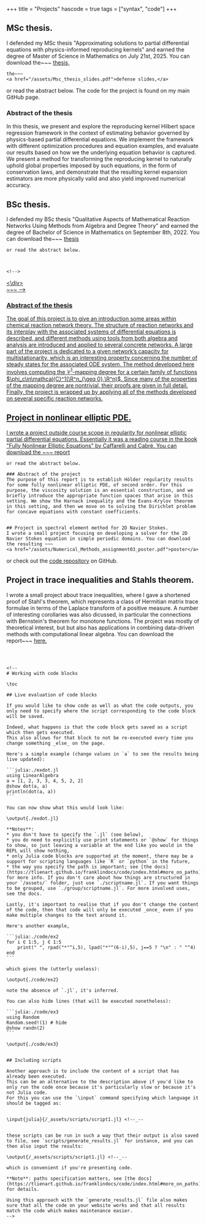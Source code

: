 +++
title = "Projects"
hascode = true
tags = ["syntax", "code"]
+++

## MSc thesis.

I defended my MSc thesis "Approximating solutions to partial differential equations with physics-informed reproducing kernels" and earned the degree of Master of Science in Mathematics on July 21st, 2025. You can download the~~~
<a href="/assets/Msc_thesis_report.pdf">thesis,</a>
~~~
the~~~
<a href="/assets/Msc_thesis_slides.pdf">defense slides,</a>
~~~
or read the abstract below. The code for the project is found on my main GitHub page.

### Abstract of the thesis
In this thesis, we present and explore the reproducing kernel Hilbert space regression framework in the context of estimating behavior governed by physics-based partial differential equations. We implement the framework with different optimization procedures and equation examples, and evaluate our results based on how we the underlying equation behavior is captured. We present a method for transforming the reproducing kernel to naturally uphold global properties imposed by such equations, in the form of conservation laws, and demonstrate that the resulting kernel expansion estimators are more physically valid and also yield improved numerical accuracy.


## BSc thesis.
I defended my BSc thesis "Qualitative Aspects of Mathematical Reaction Networks
Using Methods from Algebra and Degree Theory" and earned the degree of Bachelor of Science in Mathematics on September 8th, 2022. You can download the~~~
<a href="/assets/Bachelorprojekt_Final.pdf">thesis</a>
~~~
or read the abstract below.



<!-->
~~~

<div class="row">
    <div class="container">
        <a href="/_assets/Bachelorprojekt_Final.pdf" download="proposal">
    <\div>
</div>
~~~
-->

### Abstract of the thesis
The goal of this project is to give an introduction some areas within chemical reaction network theory. The structure of reaction networks and its interplay with the associated systems of differential equations is described, and different methods using tools from both algebra and analysis are introduced and applied to several concrete networks. A large part of the project is dedicated to a given network’s capacity for multistationarity, which is an interesting property concerning the number of steady states for the associated ODE system. The method developed here involves computing the $\mathcal{C}^1$-mapping degree for a certain family of functions $\phi_c\in\mathcal{C}^1(\R^n_{\geq 0},\R^n)$. Since many of the properties of the mapping degree are nontrivial, their proofs are given in full detail. Finally, the project is wrapped up by applying all of the methods developed on several specific reaction networks.

## Project in nonlinear elliptic PDE.
I wrote a project outside course scope in regularity for nonlinear elliptic partial differential equations. Essentially it was a reading course in the book "Fully Nonlinear Elliptic Equations" by Caffarelli and Cabré. You can download the ~~~
<a href="/assets/Bachelorprojekt_Final.pdf">report</a>
~~~
or read the abstract below.

### Abstract of the project
The purpose of this report is to establish Hölder regularity results for some fully nonlinear elliptic PDE, of second order. For this purpose, the viscosity solution is an essential construction, and we briefly introduce the appropriate function spaces that arise in this setting. We show the Harnack inequality and the Evans-Krylov theorem in this setting, and then we move on to solving the Dirichlet problem for concave equations with constant coefficients.


## Project in spectral element method for 2D Navier Stokes.
I wrote a small project focusing on developing a solver for the 2D Navier Stokes equation in simple periodic domains. You can download the resulting ~~~
<a href="/assets/Numerical_Methods_assignment03_poster.pdf">poster</a>
~~~
or check out the [code repository](https://github.com/valdemarskou/Numerical-Methods-for-DE) on GitHub.


## Project in trace inequalities and Stahls theorem.
I wrote a small project about trace inequalities, where I gave a shortened proof of Stahl's theorem, which represents a class of Hermitian matrix trace formulae in terms of the Laplace transform of a positive measure. A number of interesting corollaries was also dicussed, in particular the connections with Bernstein's theorem for monotone functions. The project was mostly of theoretical interest, but but also has applications in combining data-driven methods with computational linear algebra. You can download the report~~~
<a href="/assets/Msc_Project_2.pdf">here.</a>
~~~



<!--
# Working with code blocks

\toc

## Live evaluation of code blocks

If you would like to show code as well as what the code outputs, you only need to specify where the script corresponding to the code block will be saved.

Indeed, what happens is that the code block gets saved as a script which then gets executed.
This also allows for that block to not be re-executed every time you change something _else_ on the page.

Here's a simple example (change values in `a` to see the results being live updated):

```julia:./exdot.jl
using LinearAlgebra
a = [1, 2, 3, 3, 4, 5, 2, 2]
@show dot(a, a)
println(dot(a, a))
```

You can now show what this would look like:

\output{./exdot.jl}

**Notes**:
* you don't have to specify the `.jl` (see below),
* you do need to explicitly use print statements or `@show` for things to show, so just leaving a variable at the end like you would in the REPL will show nothing,
* only Julia code blocks are supported at the moment, there may be a support for scripting languages like `R` or `python` in the future,
* the way you specify the path is important; see [the docs](https://tlienart.github.io/franklindocs/code/index.html#more_on_paths) for more info. If you don't care about how things are structured in your `/assets/` folder, just use `./scriptname.jl`. If you want things to be grouped, use `./group/scriptname.jl`. For more involved uses, see the docs.

Lastly, it's important to realise that if you don't change the content of the code, then that code will only be executed _once_ even if you make multiple changes to the text around it.

Here's another example,

```julia:./code/ex2
for i ∈ 1:5, j ∈ 1:5
    print(" ", rpad("*"^i,5), lpad("*"^(6-i),5), j==5 ? "\n" : " "^4)
end
```

which gives the (utterly useless):

\output{./code/ex2}

note the absence of `.jl`, it's inferred.

You can also hide lines (that will be executed nonetheless):

```julia:./code/ex3
using Random
Random.seed!(1) # hide
@show randn(2)
```

\output{./code/ex3}


## Including scripts

Another approach is to include the content of a script that has already been executed.
This can be an alternative to the description above if you'd like to only run the code once because it's particularly slow or because it's not Julia code.
For this you can use the `\input` command specifying which language it should be tagged as:


\input{julia}{/_assets/scripts/script1.jl} <!--_--


these scripts can be run in such a way that their output is also saved to file, see `scripts/generate_results.jl` for instance, and you can then also input the results:

\output{/_assets/scripts/script1.jl} <!--_--

which is convenient if you're presenting code.

**Note**: paths specification matters, see [the docs](https://tlienart.github.io/franklindocs/code/index.html#more_on_paths) for details.

Using this approach with the `generate_results.jl` file also makes sure that all the code on your website works and that all results match the code which makes maintenance easier.
-->